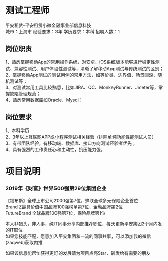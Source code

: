 # 测试工程师
平安租赁-平安租赁小微金融事业部信息科技  
城市：上海市 经验要求：3年 学历要求：本科  招聘人数：1

## 岗位职责
1、熟悉掌握移动App的常用操作系统，对安卓、iOS系统版本能够进行稳定性测试、兼容性测试、用户体验性测试等，清晰了解移动App测试与传统测试的区别；   
2、掌握移动App测试的测试用例的常用方法，如等价类、边界值、场景回滚、随机测试等；   
3、对测试常用工具比较熟悉，比如JIRA、QC、MonkeyRunner、Jmeter等，掌握缺陷管理规范；   
4、熟悉常用数据库如Oracle、Mysql；

## 岗位要求
1、本科学历   
2、3年以上互联网APP或小程序测试相关经验（排除单纯功能性能测试人员）   
3、有带团队经验，有移动端、数据库、接口方向测试经验者优先；   
4、具有强烈的工作责任心和主动性，抗压能力强。

# 项目说明

### 2019年《财富》世界500强第29位集团企业
《福布斯》全球上市公司2000强第7位，蝉联全球多元保险企业首位  
Brand Z最具价值中国品牌100强榜单第7位，金融品牌第2位  
FutureBrand 全球品牌100强第7位，保险品牌第1位

本人非猎头，非人事，纯IT同事分享内部推荐职位，每天更新平安集团2个月内发的IT职位  
如果您技能匹配，愿意加入平安集团和一流的同事共事，可以添加我的微信(zaqweb)获取内推 

如果该信息能帮忙获得更好的发展请为项目点亮Star，转发给有需要的朋友




